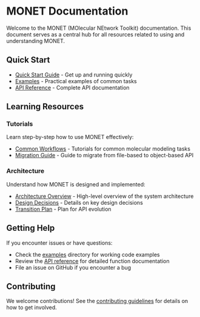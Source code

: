 # MONET Documentation

Welcome to the MONET (MOlecular NEtwork Toolkit) documentation. This document serves as a central hub for all resources related to using and understanding MONET.

## Quick Start

- [Quick Start Guide](usage/quick_start.md) - Get up and running quickly
- [Examples](examples/docs/index.md) - Practical examples of common tasks
- [API Reference](../src/docs/api/index.md) - Complete API documentation

## Learning Resources

### Tutorials
Learn step-by-step how to use MONET effectively:
- [Common Workflows](examples/tutorials/docs/common_workflows.md) - Tutorials for common molecular modeling tasks
- [Migration Guide](examples/tutorials/docs/migration_guide.md) - Guide to migrate from file-based to object-based API

### Architecture
Understand how MONET is designed and implemented:
- [Architecture Overview](architecture/overview.md) - High-level overview of the system architecture
- [Design Decisions](architecture/design.md) - Details on key design decisions
- [Transition Plan](architecture/transition_plan.md) - Plan for API evolution

## Getting Help

If you encounter issues or have questions:
- Check the [examples](examples/) directory for working code examples
- Review the [API reference](../src/docs/api/index.md) for detailed function documentation
- File an issue on GitHub if you encounter a bug

## Contributing

We welcome contributions\! See the [contributing guidelines](../CONTRIBUTING.md) for details on how to get involved.
